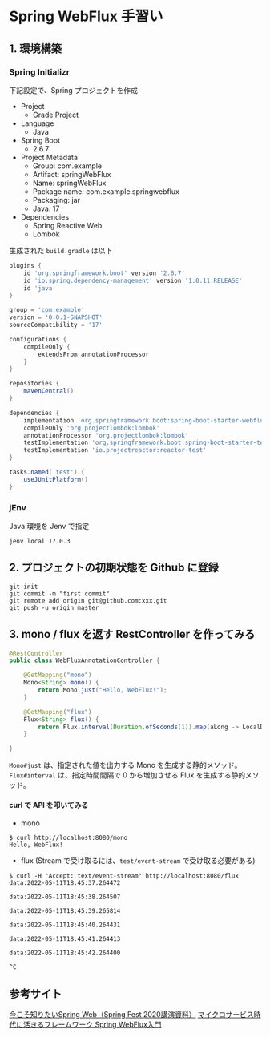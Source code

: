 # Spring WebFlux 手習い
## 1. 環境構築
### Spring Initializr
下記設定で、Spring プロジェクトを作成
- Project
  - Grade Project
- Language
  - Java
- Spring Boot
  - 2.6.7
- Project Metadata
  - Group: com.example
  - Artifact: springWebFlux
  - Name: springWebFlux
  - Package name: com.example.springwebflux
  - Packaging: jar
  - Java: 17
- Dependencies
  - Spring Reactive Web
  - Lombok

生成された `build.gradle` は以下
```groovy
plugins {
    id 'org.springframework.boot' version '2.6.7'
    id 'io.spring.dependency-management' version '1.0.11.RELEASE'
    id 'java'
}

group = 'com.example'
version = '0.0.1-SNAPSHOT'
sourceCompatibility = '17'

configurations {
    compileOnly {
        extendsFrom annotationProcessor
    }
}

repositories {
    mavenCentral()
}

dependencies {
    implementation 'org.springframework.boot:spring-boot-starter-webflux'
    compileOnly 'org.projectlombok:lombok'
    annotationProcessor 'org.projectlombok:lombok'
    testImplementation 'org.springframework.boot:spring-boot-starter-test'
    testImplementation 'io.projectreactor:reactor-test'
}

tasks.named('test') {
    useJUnitPlatform()
}
```
### jEnv
Java 環境を Jenv で指定
```commandline
jenv local 17.0.3
```
## 2. プロジェクトの初期状態を Github に登録
```commandline
git init
git commit -m "first commit"
git remote add origin git@github.com:xxx.git
git push -u origin master
```

## 3. mono / flux を返す RestController を作ってみる
```java
@RestController
public class WebFluxAnnotationController {

    @GetMapping("mono")
    Mono<String> mono() {
        return Mono.just("Hello, WebFlux!");
    }

    @GetMapping("flux")
    Flux<String> flux() {
        return Flux.interval(Duration.ofSeconds(1)).map(aLong -> LocalDateTime.now().toString());
    }

}
```

`Mono#just` は、指定された値を出力する Mono を生成する静的メソッド。</br>
`Flux#interval` は、指定時間間隔で 0 から増加させる Flux を生成する静的メソッド。

#### curl で API を叩いてみる
- mono
```shell
$ curl http://localhost:8080/mono
Hello, WebFlux!
```
- flux (Stream で受け取るには、`test/event-stream` で受け取る必要がある)
```shell
$ curl -H "Accept: text/event-stream" http://localhost:8080/flux  
data:2022-05-11T18:45:37.264472

data:2022-05-11T18:45:38.264507

data:2022-05-11T18:45:39.265814

data:2022-05-11T18:45:40.264431

data:2022-05-11T18:45:41.264413

data:2022-05-11T18:45:42.264400

^C
```

## 参考サイト
[今こそ知りたいSpring Web（Spring Fest 2020講演資料）](https://www.slideshare.net/nttdata-tech/spring-fest-2020-spring-web-nttdata)
[マイクロサービス時代に活きるフレームワーク Spring WebFlux入門](https://news.mynavi.jp/techplus/series/_spring_webflux/)